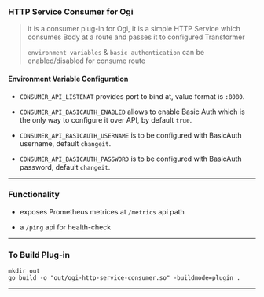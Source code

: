 
### HTTP Service Consumer for Ogi

> it is a consumer plug-in for Ogi, it is a simple HTTP Service which consumes Body at a route and passes it to configured Transformer
>
>  `environment variables` & `basic authentication` can be enabled/disabled for consume route

#### Environment Variable Configuration

* `CONSUMER_API_LISTENAT` provides port to bind at, value format is `:8080`.

* `CONSUMER_API_BASICAUTH_ENABLED` allows to enable Basic Auth which is the only way to configure it over API, by default `true`.

* `CONSUMER_API_BASICAUTH_USERNAME` is to be configured with BasicAuth username, default `changeit`.

* `CONSUMER_API_BASICAUTH_PASSWORD` is to be configured with BasicAuth password, default `changeit`.

---

### Functionality

* exposes Prometheus metrices at `/metrics` api path

*  a `/ping` api for health-check

---

### To Build Plug-in

```
mkdir out
go build -o "out/ogi-http-service-consumer.so" -buildmode=plugin . 
```

---
